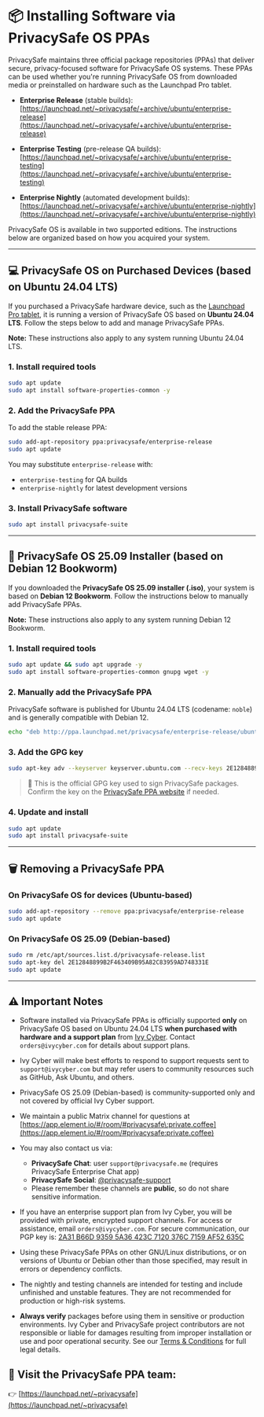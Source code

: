 # 📦 Installing Software via PrivacySafe OS PPAs

PrivacySafe maintains three official package repositories (PPAs) that deliver secure, privacy-focused software for PrivacySafe OS systems. These PPAs can be used whether you're running PrivacySafe OS from downloaded media or preinstalled on hardware such as the Launchpad Pro tablet.

- **Enterprise Release** (stable builds): 
  [https://launchpad.net/~privacysafe/+archive/ubuntu/enterprise-release](https://launchpad.net/~privacysafe/+archive/ubuntu/enterprise-release)

- **Enterprise Testing** (pre-release QA builds): 
  [https://launchpad.net/~privacysafe/+archive/ubuntu/enterprise-testing](https://launchpad.net/~privacysafe/+archive/ubuntu/enterprise-testing)

- **Enterprise Nightly** (automated development builds): 
  [https://launchpad.net/~privacysafe/+archive/ubuntu/enterprise-nightly](https://launchpad.net/~privacysafe/+archive/ubuntu/enterprise-nightly)

PrivacySafe OS is available in two supported editions. The instructions below are organized based on how you acquired your system.

---

## 💻 PrivacySafe OS on Purchased Devices (based on Ubuntu 24.04 LTS)

If you purchased a PrivacySafe hardware device, such as the [Launchpad Pro tablet](https://ivycyber.com/shop), it is running a version of PrivacySafe OS based on **Ubuntu 24.04 LTS**. Follow the steps below to add and manage PrivacySafe PPAs.

**Note:** These instructions also apply to any system running Ubuntu 24.04 LTS.

### 1. Install required tools

```bash
sudo apt update
sudo apt install software-properties-common -y
```

### 2. Add the PrivacySafe PPA

To add the stable release PPA:

```bash
sudo add-apt-repository ppa:privacysafe/enterprise-release
sudo apt update
```

You may substitute `enterprise-release` with:

* `enterprise-testing` for QA builds
* `enterprise-nightly` for latest development versions

### 3. Install PrivacySafe software

```bash
sudo apt install privacysafe-suite
```

---

## 📀 PrivacySafe OS 25.09 Installer (based on Debian 12 Bookworm)

If you downloaded the **PrivacySafe OS 25.09 installer (.iso)**, your system is based on **Debian 12 Bookworm**. Follow the instructions below to manually add PrivacySafe PPAs.

**Note:** These instructions also apply to any system running Debian 12 Bookworm.

### 1. Install required tools

```bash
sudo apt update && sudo apt upgrade -y
sudo apt install software-properties-common gnupg wget -y
```

### 2. Manually add the PrivacySafe PPA

PrivacySafe software is published for Ubuntu 24.04 LTS (codename: `noble`) and is generally compatible with Debian 12.

```bash
echo "deb http://ppa.launchpad.net/privacysafe/enterprise-release/ubuntu noble main" | sudo tee /etc/apt/sources.list.d/privacysafe-release.list
```

### 3. Add the GPG key

```bash
sudo apt-key adv --keyserver keyserver.ubuntu.com --recv-keys 2E12848899B2F463409B95A82C83959AD748331E
```

> 🔑 This is the official GPG key used to sign PrivacySafe packages. Confirm the key on the [PrivacySafe PPA website](https://launchpad.net/~privacysafe) if needed.

### 4. Update and install

```bash
sudo apt update
sudo apt install privacysafe-suite
```

---

## 🗑 Removing a PrivacySafe PPA

### On PrivacySafe OS for devices (Ubuntu-based)

```bash
sudo add-apt-repository --remove ppa:privacysafe/enterprise-release
sudo apt update
```

### On PrivacySafe OS 25.09 (Debian-based)

```bash
sudo rm /etc/apt/sources.list.d/privacysafe-release.list
sudo apt-key del 2E12848899B2F463409B95A82C83959AD748331E
sudo apt update
```

---

## ⚠ Important Notes

* Software installed via PrivacySafe PPAs is officially supported **only** on PrivacySafe OS based on Ubuntu 24.04 LTS **when purchased with hardware and a support plan** from [Ivy Cyber](https://ivycyber.com). Contact `orders@ivycyber.com` for details about support plans.

* Ivy Cyber will make best efforts to respond to support requests sent to `support@ivycyber.com` but may refer users to community resources such as GitHub, Ask Ubuntu, and others.

* PrivacySafe OS 25.09 (Debian-based) is community-supported only and not covered by official Ivy Cyber support.

* We maintain a public Matrix channel for questions at
  [https://app.element.io/#/room/#privacysafe\:private.coffee](https://app.element.io/#/room/#privacysafe:private.coffee)

* You may also contact us via:

  * **PrivacySafe Chat**: user `support@privacysafe.me` (requires PrivacySafe Enterprise Chat app)
  * **PrivacySafe Social**: [@privacysafe-support](https://privacysafe.social/@privacysafe-support)
  * Please remember these channels are **public**, so do not share sensitive information.

* If you have an enterprise support plan from Ivy Cyber, you will be provided with private, encrypted support channels. For access or assistance, email `orders@ivycyber.com`. For secure communication, our PGP key is: [2A31 B66D 9359 5A36 423C 7120 376C 7159 AF52 635C](https://keys.openpgp.org/search?q=orders@ivycyber.com)

* Using these PrivacySafe PPAs on other GNU/Linux distributions, or on versions of Ubuntu or Debian other than those specified, may result in errors or dependency conflicts.

* The nightly and testing channels are intended for testing and include unfinished and unstable features. They are not recommended for production or high-risk systems.

* **Always verify** packages before using them in sensitive or production environments. Ivy Cyber and PrivacySafe project contributors are not responsible or liable for damages resulting from improper installation or use and poor operational security. See our [Terms & Conditions](https://ivycyber.com/terms) for full legal details.

## 👥 Visit the PrivacySafe PPA team:
👉 [https://launchpad.net/~privacysafe](https://launchpad.net/~privacysafe)

